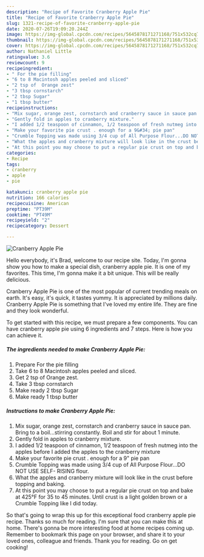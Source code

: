 ```yaml
---
description: "Recipe of Favorite Cranberry Apple Pie"
title: "Recipe of Favorite Cranberry Apple Pie"
slug: 1321-recipe-of-favorite-cranberry-apple-pie
date: 2020-07-26T19:09:20.244Z
image: https://img-global.cpcdn.com/recipes/5645878171271168/751x532cq70/cranberry-apple-pie-recipe-main-photo.jpg
thumbnail: https://img-global.cpcdn.com/recipes/5645878171271168/751x532cq70/cranberry-apple-pie-recipe-main-photo.jpg
cover: https://img-global.cpcdn.com/recipes/5645878171271168/751x532cq70/cranberry-apple-pie-recipe-main-photo.jpg
author: Nathaniel Little
ratingvalue: 3.6
reviewcount: 9
recipeingredient:
- " For the pie filling"
- "6 to 8 Macintosh apples peeled and sliced"
- "2 tsp of  Orange zest"
- "3 tbsp cornstarch"
- "2 tbsp Sugar"
- "1 tbsp butter"
recipeinstructions:
- "Mix sugar, orange zest, cornstarch and cranberry sauce in sauce pan. Bring to a boil...stirring constantly. Boil and stir for about 1 minute."
- "Gently fold in apples to cranberry mixture."
- "I added 1/2 teaspoon of cinnamon, 1/2 teaspoon of fresh nutmeg into the apples before I added the apples to the cranberry mixture"
- "Make your favorite pie crust . enough for a 9&#34; pie pan"
- "Crumble Topping was made using 3/4 cup of All Purpose Flour...DO NOT USE SELF- RISING flour."
- "What the apples and cranberry mixture will look like in the crust before topping and baking."
- "At this point you may choose to put a regular pie crust on top and bake at 425°F for 35 to 45 minutes. Until crust is a light golden brown or a Crumble Topping like I did today."
categories:
- Recipe
tags:
- cranberry
- apple
- pie

katakunci: cranberry apple pie 
nutrition: 166 calories
recipecuisine: American
preptime: "PT39M"
cooktime: "PT49M"
recipeyield: "2"
recipecategory: Dessert

---
```



![Cranberry Apple Pie](https://img-global.cpcdn.com/recipes/5645878171271168/751x532cq70/cranberry-apple-pie-recipe-main-photo.jpg)

Hello everybody, it's Brad, welcome to our recipe site. Today, I'm gonna show you how to make a special dish, cranberry apple pie. It is one of my favorites. This time, I'm gonna make it a bit unique. This will be really delicious.



Cranberry Apple Pie is one of the most popular of current trending meals on earth. It's easy, it's quick, it tastes yummy. It is appreciated by millions daily. Cranberry Apple Pie is something that I've loved my entire life. They are fine and they look wonderful.


To get started with this recipe, we must prepare a few components. You can have cranberry apple pie using 6 ingredients and 7 steps. Here is how you can achieve it.

<!--inarticleads1-->

##### The ingredients needed to make Cranberry Apple Pie:

1. Prepare  For the pie filling
1. Take 6 to 8 Macintosh apples peeled and sliced.
1. Get 2 tsp of  Orange zest.
1. Take 3 tbsp cornstarch
1. Make ready 2 tbsp Sugar
1. Make ready 1 tbsp butter




<!--inarticleads2-->

##### Instructions to make Cranberry Apple Pie:

1. Mix sugar, orange zest, cornstarch and cranberry sauce in sauce pan. Bring to a boil...stirring constantly. Boil and stir for about 1 minute.
1. Gently fold in apples to cranberry mixture.
1. I added 1/2 teaspoon of cinnamon, 1/2 teaspoon of fresh nutmeg into the apples before I added the apples to the cranberry mixture
1. Make your favorite pie crust . enough for a 9&#34; pie pan
1. Crumble Topping was made using 3/4 cup of All Purpose Flour...DO NOT USE SELF- RISING flour.
1. What the apples and cranberry mixture will look like in the crust before topping and baking.
1. At this point you may choose to put a regular pie crust on top and bake at 425°F for 35 to 45 minutes. Until crust is a light golden brown or a Crumble Topping like I did today.




So that's going to wrap this up for this exceptional food cranberry apple pie recipe. Thanks so much for reading. I'm sure that you can make this at home. There's gonna be more interesting food at home recipes coming up. Remember to bookmark this page on your browser, and share it to your loved ones, colleague and friends. Thank you for reading. Go on get cooking!
